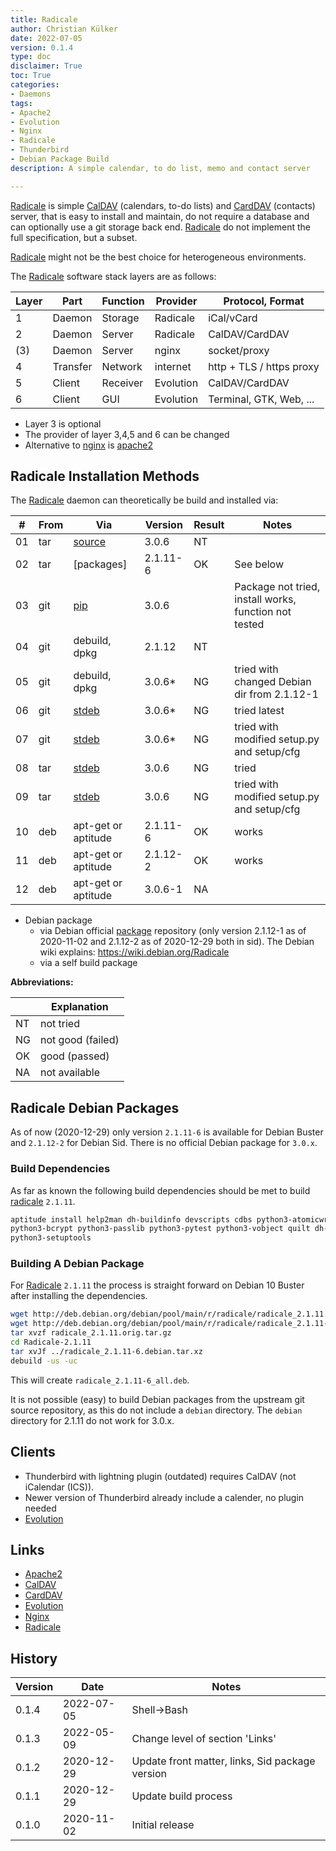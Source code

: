 ```yaml
---
title: Radicale
author: Christian Külker
date: 2022-07-05
version: 0.1.4
type: doc
disclaimer: True
toc: True
categories:
- Daemons
tags:
- Apache2
- Evolution
- Nginx
- Radicale
- Thunderbird
- Debian Package Build
description: A simple calendar, to do list, memo and contact server

---
```


[Radicale] is simple [CalDAV] (calendars, to-do lists) and [CardDAV] (contacts)
server, that is easy to install and maintain, do not require a database and can
optionally use a git storage back end. [Radicale] do not implement the full
specification, but a subset.

[Radicale] might not be the best choice for heterogeneous environments.

The [Radicale] software stack layers are as follows:

| Layer | Part     | Function | Provider  | Protocol, Format         |
| ----- | -------- | -------- | --------- | ------------------------ |
| 1     | Daemon   | Storage  | Radicale  | iCal/vCard               |
| 2     | Daemon   | Server   | Radicale  | CalDAV/CardDAV           |
| (3)   | Daemon   | Server   | nginx     | socket/proxy             |
| 4     | Transfer | Network  | internet  | http + TLS / https proxy |
| 5     | Client   | Receiver | Evolution | CalDAV/CardDAV           |
| 6     | Client   | GUI      | Evolution | Terminal, GTK, Web, ...  |

- Layer 3 is optional
- The provider of layer 3,4,5 and 6 can be changed
- Alternative to [nginx] is [apache2]

## Radicale Installation Methods

The [Radicale] daemon can theoretically be build and installed via:

| #  | From | Via                 | Version  | Result | Notes                                                 |
| -- | ---- | ------------------- | -------- | ------ | ----------------------------------------------------- |
| 01 | tar  | [source]            | 3.0.6    | NT     |                                                       |
| 02 | tar  | [packages]          | 2.1.11-6 | OK     | See below                                             |
| 03 | git  | [pip]               | 3.0.6    |        | Package not tried, install works, function not tested |
| 04 | git  | debuild, dpkg       | 2.1.12   | NT     |                                                       |
| 05 | git  | debuild, dpkg       | 3.0.6*   | NG     | tried with changed Debian dir from 2.1.12-1           |
| 06 | git  | [stdeb]             | 3.0.6*   | NG     | tried latest                                          |
| 07 | git  | [stdeb]             | 3.0.6*   | NG     | tried with modified setup.py and setup/cfg            |
| 08 | tar  | [stdeb]             | 3.0.6    | NG     | tried                                                 |
| 09 | tar  | [stdeb]             | 3.0.6    | NG     | tried with modified setup.py and setup/cfg            |
| 10 | deb  | apt-get or aptitude | 2.1.11-6 | OK     | works                                                 |
| 11 | deb  | apt-get or aptitude | 2.1.12-2 | OK     | works                                                 |
| 12 | deb  | apt-get or aptitude | 3.0.6-1  | NA     |                                                       |

- Debian package
  - via Debian official [package] repository (only version 2.1.12-1 as of
    2020-11-02 and 2.1.12-2 as of 2020-12-29 both in sid). The Debian wiki
    explains: https://wiki.debian.org/Radicale
  - via a self build package

**Abbreviations:**

|    | Explanation       |
| -- | ----------------- |
| NT | not tried         |
| NG | not good (failed) |
| OK | good (passed)     |
| NA | not available     |

## Radicale Debian Packages

As of now (2020-12-29) only version `2.1.11-6` is available for Debian Buster
and `2.1.12-2` for Debian Sid.   There is no official Debian package for
`3.0.x`.

### Build Dependencies

As far as known the following build dependencies should be met to build
[radicale] `2.1.11`.

```bash
aptitude install help2man dh-buildinfo devscripts cdbs python3-atomicwrites \
python3-bcrypt python3-passlib python3-pytest python3-vobject quilt dh-python \
python3-setuptools
```

### Building A Debian Package

For [Radicale] `2.1.11` the process is straight forward on Debian 10 Buster
after installing the dependencies.

```bash
wget http://deb.debian.org/debian/pool/main/r/radicale/radicale_2.1.11.orig.tar.gz
wget http://deb.debian.org/debian/pool/main/r/radicale/radicale_2.1.11-6.debian.tar.xz
tar xvzf radicale_2.1.11.orig.tar.gz
cd Radicale-2.1.11
tar xvJf ../radicale_2.1.11-6.debian.tar.xz
debuild -us -uc
```

This will create `radicale_2.1.11-6_all.deb`.

It is not possible (easy) to build Debian packages from the upstream git source
repository, as this do not include a `debian` directory. The `debian` directory
for 2.1.11 do not work for 3.0.x.

## Clients

- Thunderbird with lightning plugin (outdated) requires CalDAV (not iCalendar
  (ICS)).
- Newer version of Thunderbird already include a calender, no plugin needed
- [Evolution]

## Links

- [Apache2]
- [CalDAV]
- [CardDAV]
- [Evolution]
- [Nginx]
- [Radicale]

[Apache2]: https://httpd.apache.org/
[CalDAV]: https://en.wikipedia.org/wiki/CalDAV
[CardDAV]: https://en.wikipedia.org/wiki/CardDAV
[Evolution]: https://wiki.gnome.org/Apps/Evolution
[Nginx]: https://docs.nginx.com/nginx/admin-guide/installing-nginx/installing-nginx-open-source/
[package]: https://packages.debian.org/radicale
[pip]: https://radicale.org/3.0.html
[Radicale]: https://radicale.org/
[source]: https://github.com/Kozea/Radicale/tags
[stdeb]: https://pypi.org/project/stdeb/

## History

| Version | Date       | Notes                                                |
| ------- | ---------- | ---------------------------------------------------- |
| 0.1.4   | 2022-07-05 | Shell->Bash                                          |
| 0.1.3   | 2022-05-09 | Change level of section 'Links'                      |
| 0.1.2   | 2020-12-29 | Update front matter, links, Sid package version      |
| 0.1.1   | 2020-12-29 | Update build process                                 |
| 0.1.0   | 2020-11-02 | Initial release                                      |


